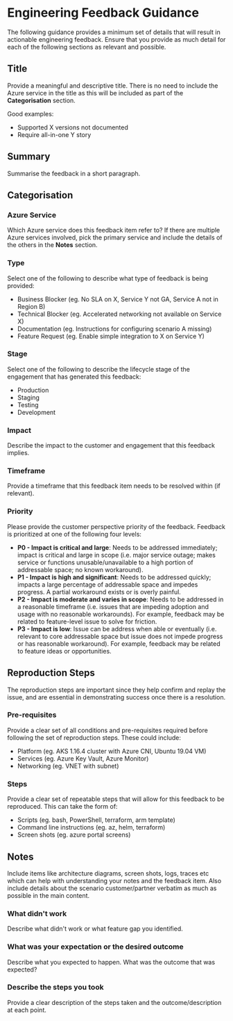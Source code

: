 # Engineering Feedback Guidance

The following guidance provides a minimum set of details that will result in actionable engineering feedback. Ensure that you provide as much detail for each of the following sections as relevant and possible.

## Title

Provide a meaningful and descriptive title. There is no need to include the Azure service in the title as this will be included as part of the **Categorisation** section.

Good examples:

- Supported X versions not documented
- Require all-in-one Y story

## Summary

Summarise the feedback in a short paragraph.

## Categorisation

### Azure Service

Which Azure service does this feedback item refer to? If there are multiple Azure services involved, pick the primary service and include the details of the others in the **Notes** section.

### Type

Select one of the following to describe what type of feedback is being provided:

- Business Blocker (eg. No SLA on X, Service Y not GA, Service A not in Region B)
- Technical Blocker (eg. Accelerated networking not available on Service X)
- Documentation (eg. Instructions for configuring scenario A missing)
- Feature Request (eg. Enable simple integration to X on Service Y)

### Stage

Select one of the following to describe the lifecycle stage of the engagement that has generated this feedback:

- Production
- Staging
- Testing
- Development

### Impact

Describe the impact to the customer and engagement that this feedback implies.

### Timeframe

Provide a timeframe that this feedback item needs to be resolved within (if relevant).

### Priority

Please provide the customer perspective priority of the feedback.  Feedback is prioritized at one of the following four levels:

- __P0 - Impact is critical and large__: Needs to be addressed immediately; impact is critical and large in scope (i.e. major service outage; makes service or functions unusable/unavailable to a high portion of addressable space; no known workaround).
- __P1 - Impact is high and significant__: Needs to be addressed quickly; impacts a large percentage of addressable space and impedes progress. A partial workaround exists or is overly painful.
- __P2 - Impact is moderate and varies in scope__: Needs to be addressed in a reasonable timeframe (i.e. issues that are impeding adoption and usage with no reasonable workarounds). For example, feedback may be related to feature-level issue to solve for friction.
- __P3 - Impact is low__: Issue can be address when able or eventually (i.e. relevant to core addressable space but issue does not impede progress or has reasonable workaround). For example, feedback may be related to feature ideas or opportunities.

## Reproduction Steps

The reproduction steps are important since they help confirm and replay the issue, and are essential in demonstrating success once there is a resolution.

### Pre-requisites

Provide a clear set of all conditions and pre-requisites required before following the set of reproduction steps. These could include:

- Platform (eg. AKS 1.16.4 cluster with Azure CNI, Ubuntu 19.04 VM)
- Services (eg. Azure Key Vault, Azure Monitor)
- Networking (eg. VNET with subnet)

### Steps

Provide a clear set of repeatable steps that will allow for this feedback to be reproduced. This can take the form of:

- Scripts (eg. bash, PowerShell, terraform, arm template)
- Command line instructions (eg. az, helm, terraform)
- Screen shots (eg. azure portal screens)

## Notes

Include items like architecture diagrams, screen shots, logs, traces etc which can help with understanding your notes and the feedback item. Also include details about the scenario customer/partner verbatim as much as possible in the main content.

### What didn't work

Describe what didn't work or what feature gap you identified.

### What was your expectation or the desired outcome

Describe what you expected to happen. What was the outcome that was expected?

### Describe the steps you took

Provide a clear description of the steps taken and the outcome/description at each point.
